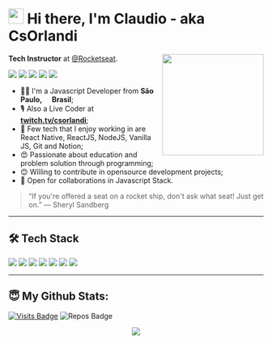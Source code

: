 <h1><img src="https://emojis.slackmojis.com/emojis/images/1531849430/4246/blob-sunglasses.gif?1531849430" width="30"/> Hi there, I'm Claudio - aka CsOrlandi</h1>

<img align='right' src='https://media1.tenor.com/images/841aeb9f113999616d097b414c539dfd/tenor.gif?itemid=5368357' width='200'>

**Tech Instructor** at [@Rocketseat](https://rocketseat.com.br).

<a href="https://linkedin.com/in/csorlandi"><img src="https://img.shields.io/badge/linkedin-0077B5.svg?style=for-the-badge&logo=linkedin&logoColor=white"></a>
<a href="https://twitter.com/csorlandi"><img src="https://img.shields.io/badge/twitter-1DA1F2.svg?style=for-the-badge&logo=twitter&logoColor=white"></a>
<a href="https://youtube.com/csorlandi"><img src="https://img.shields.io/badge/youtube%20-%23FF0000.svg?&style=for-the-badge&logo=YouTube&logoColor=white"></a>
<a href="https://instagram.com/cs.orlandi"><img src="https://img.shields.io/badge/instagram-E4405F.svg?style=for-the-badge&logo=instagram&logoColor=white"></a>
<a href="mailto:claudiosorlandi@gmail.com"><img src="https://img.shields.io/badge/e‑mail-D14836.svg?style=for-the-badge&logo=GMail&logoColor=white"></a>

<ul>
  <li>🧑‍💻 I'm a Javascript Developer from <b>São Paulo, <img src="https://image.flaticon.com/icons/svg/197/197386.svg" width="13"/> Brasil</b>;</li>
  <li>🎙 Also a Live Coder at <a href="https://twitch.tv/csorlandi"><img src="https://image.flaticon.com/icons/svg/2111/2111668.svg" width="13"/> <b>twitch.tv/csorlandi</b></a>;</li>
  <li>💾 Few tech that I enjoy working in are React Native, ReactJS, NodeJS, Vanilla JS, Git and Notion;</li>
  <li>😍 Passionate about education and problem solution through programming;</li>
  <li>😊 Willing to contribute in opensource development projects;</li>
  <li>🤝 Open for collaborations in Javascript Stack.</li>
</ul>

> “If you're offered a seat on a rocket ship, don't ask what seat! Just get on.”
― Sheryl Sandberg

---

## 🛠 Tech Stack

<p>
  <img src="https://img.shields.io/badge/javascript%20-%23323330.svg?&style=for-the-badge&logo=javascript&logoColor=%23F7DF1E"/>
  <img src="https://img.shields.io/badge/typescript%20-%23007ACC.svg?&style=for-the-badge&logo=typescript&logoColor=white"/>
  <img src="https://img.shields.io/badge/react%20-%2320232a.svg?&style=for-the-badge&logo=react&logoColor=%2361DAFB"/>
  <img src="https://img.shields.io/badge/react_native%20-%2320232a.svg?&style=for-the-badge&logo=react&logoColor=%2361DAFB"/>
  <img src="https://img.shields.io/badge/node.js%20-%2343853D.svg?&style=for-the-badge&logo=node.js&logoColor=white"/>
  <img src="https://img.shields.io/badge/git%20-%23F05033.svg?&style=for-the-badge&logo=git&logoColor=white"/>
  <img src="https://img.shields.io/badge/github%20-%23121011.svg?&style=for-the-badge&logo=github&logoColor=white"/>
</p>

---

## 😇 My Github Stats:

[![Visits Badge](https://badges.pufler.dev/visits/csorlandi/csorlandi?style=for-the-badge)](https://github.com/csorlandi/csorlandi)
![Repos Badge](https://badges.pufler.dev/repos/csorlandi?style=for-the-badge)

<p align = "center">
  <img src = "https://github-readme-stats.vercel.app/api?username=csorlandi&show_icons=true&theme=algolia&line_height=27">
</p>
